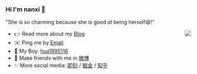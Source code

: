 ### Hi I'm nanxi 👋
"She is so charming because she is good at being herself😆!"

<img align="right" src="https://github-readme-stats.vercel.app/api?username=nan980914&show_icons=true&icon_color=0366d6&text_color=24292e&bg_color=ffffff&hide_title=true" />

- 👉 Read more about my [Blog](https://nanxi.life/)
- ✉️ Ping me by [Email](mailto:nanxixi98@163.com)
- 👦 My Boy: [hua1995116](https://github.com/hua1995116)
- 🥰 Make friends with me in [微博](https://weibo.com/u/5935317866)
- ✨ More social media: [即刻](https://okjk.co/wvucRn) / [掘金](https://juejin.cn/user/4230576475472573) / [知乎](https://www.zhihu.com/people/shi-ning-er-a)
